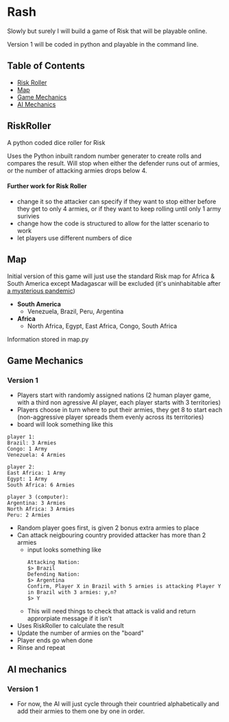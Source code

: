# Rash
Slowly but surely I will build a game of Risk that will be playable online. 

Version 1 will be coded in python and playable in the command line. 

## Table of Contents
* [Risk Roller](#RiskRoller])
* [Map](#Map)
* [Game Mechanics](#game-mechanics) 
* [AI Mechanics](#AI-Mechanics)


## RiskRoller
A python coded dice roller for Risk

Uses the Python inbuilt random number generater to create rolls and compares the result. Will stop when either the defender runs out of armies, or the number of attacking armies drops below 4.

#### Further work for Risk Roller
* change it so the attacker can specify if they want to stop either before they get to only 4 armies, or if they want to keep rolling until only 1 army surivies
* change how the code is structured to allow for the latter scenario to work
* let players use different numbers of dice

## Map

Initial version of this game will just use the standard Risk map for Africa & South America except Madagascar will be excluded (it's uninhabitable after [a mysterious pandemic](https://gaming.stackexchange.com/questions/24904/how-do-i-infect-madagascar)) 
* **South America**
  * Venezuela, Brazil, Peru, Argentina
* **Africa**
  * North Africa, Egypt, East Africa, Congo, South Africa

Information stored in map.py  

## Game Mechanics

### Version 1
* Players start with randomly assigned nations (2 human player game, with a third non agressive AI player, each player starts with 3 territories)
* Players choose in turn where to put their armies, they get 8 to start each (non-aggressive player spreads them evenly across its territories)
* board will look something like this

```
player 1:
Brazil: 3 Armies
Congo: 1 Army
Venezuela: 4 Armies

player 2:
East Africa: 1 Army
Egypt: 1 Army
South Africa: 6 Armies

player 3 (computer):
Argentina: 3 Armies
North Africa: 3 Armies
Peru: 2 Armies
```

* Random player goes first, is given 2 bonus extra armies to place
* Can attack neigbouring country provided attacker has more than 2 armies
  * input looks something like 
    ```
    Attacking Nation:
    $> Brazil
    Defending Nation:
    $> Argentina
    Confirm, Player X in Brazil with 5 armies is attacking Player Y in Brazil with 3 armies: y,n?
    $> Y
    ```
  * This will need things to check that attack is valid and return approrpiate message if it isn't
* Uses RiskRoller to calculate the result
* Update the number of armies on the "board"
* Player ends go when done
* Rinse and repeat

## AI mechanics

### Version 1
* For now, the AI will just cycle through their countried alphabetically and add their armies to them one by one in order. 
